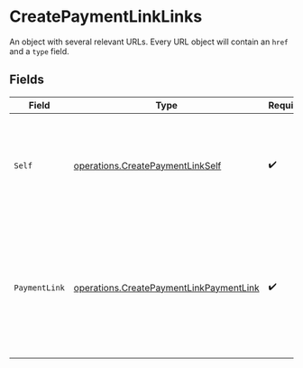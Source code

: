# CreatePaymentLinkLinks

An object with several relevant URLs. Every URL object will contain an `href` and a `type` field.


## Fields

| Field                                                                                                      | Type                                                                                                       | Required                                                                                                   | Description                                                                                                |
| ---------------------------------------------------------------------------------------------------------- | ---------------------------------------------------------------------------------------------------------- | ---------------------------------------------------------------------------------------------------------- | ---------------------------------------------------------------------------------------------------------- |
| `Self`                                                                                                     | [operations.CreatePaymentLinkSelf](../../models/operations/createpaymentlinkself.md)                       | :heavy_check_mark:                                                                                         | In v2 endpoints, URLs are commonly represented as objects with an `href` and `type` field.                 |
| `PaymentLink`                                                                                              | [operations.CreatePaymentLinkPaymentLink](../../models/operations/createpaymentlinkpaymentlink.md)         | :heavy_check_mark:                                                                                         | The URL your customer should visit to make the payment. This is where you should redirect the customer to. |